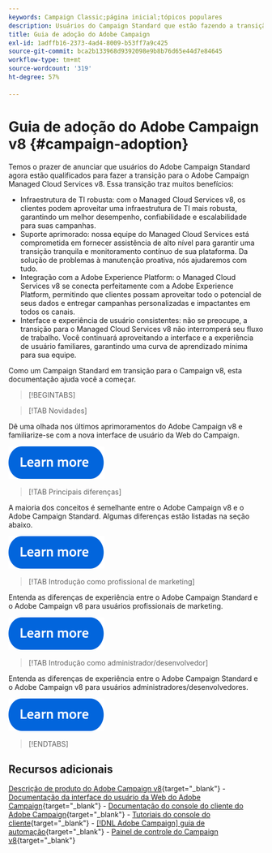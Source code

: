 ```yaml
---
keywords: Campaign Classic;página inicial;tópicos populares
description: Usuários do Campaign Standard que estão fazendo a transição para o Campaign v8, saibam como começar.
title: Guia de adoção do Adobe Campaign
exl-id: 1adffb16-2373-4ad4-8009-b53ff7a9c425
source-git-commit: bca2b133968d9392098e9b8b76d65e44d7e84645
workflow-type: tm+mt
source-wordcount: '319'
ht-degree: 57%

---
```


# Guia de adoção do Adobe Campaign v8 {#campaign-adoption}


Temos o prazer de anunciar que usuários do Adobe Campaign Standard agora estão qualificados para fazer a transição para o Adobe Campaign Managed Cloud Services v8. Essa transição traz muitos benefícios:

* Infraestrutura de TI robusta: com o Managed Cloud Services v8, os clientes podem aproveitar uma infraestrutura de TI mais robusta, garantindo um melhor desempenho, confiabilidade e escalabilidade para suas campanhas.
* Suporte aprimorado: nossa equipe do Managed Cloud Services está comprometida em fornecer assistência de alto nível para garantir uma transição tranquila e monitoramento contínuo de sua plataforma. Da solução de problemas à manutenção proativa, nós ajudaremos com tudo.
* Integração com a Adobe Experience Platform: o Managed Cloud Services v8 se conecta perfeitamente com a Adobe Experience Platform, permitindo que clientes possam aproveitar todo o potencial de seus dados e entregar campanhas personalizadas e impactantes em todos os canais.
* Interface e experiência de usuário consistentes: não se preocupe, a transição para o Managed Cloud Services v8 não interromperá seu fluxo de trabalho. Você continuará aproveitando a interface e a experiência de usuário familiares, garantindo uma curva de aprendizado mínima para sua equipe.

Como um Campaign Standard em transição para o Campaign v8, esta documentação ajuda você a começar.

>[!BEGINTABS]

>[!TAB Novidades]

Dê uma olhada nos últimos aprimoramentos do Adobe Campaign v8 e familiarize-se com a nova interface de usuário da Web do Campaign.

[![imagem](../v8/assets/do-not-localize/learn-more-button.svg)](get-started/overview.md)


>[!TAB Principais diferenças]

A maioria dos conceitos é semelhante entre o Adobe Campaign v8 e o Adobe Campaign Standard. Algumas diferenças estão listadas na seção abaixo.

[![imagem](../v8/assets/do-not-localize/learn-more-button.svg)](get-started/overview.md#experiences)

>[!TAB Introdução como profissional de marketing]

Entenda as diferenças de experiência entre o Adobe Campaign Standard e o Adobe Campaign v8 para usuários profissionais de marketing.

[![imagem](../v8/assets/do-not-localize/learn-more-button.svg)](get-started/marketers.md)

>[!TAB Introdução como administrador/desenvolvedor]

Entenda as diferenças de experiência entre o Adobe Campaign Standard e o Adobe Campaign v8 para usuários administradores/desenvolvedores.

[![imagem](../v8/assets/do-not-localize/learn-more-button.svg)](get-started/admin-developers.md)

>[!ENDTABS]

<!--
## Explore the documentation

<table style="table-layout:auto">
  <tr style="border: 0;">
    <td>
      <img src="../v8/assets/do-not-localize/icon-start.svg" width="35px">
    <br/>
      <strong>Get started</strong><br/><a href="../v8/start/campaign-ui.md">User interface</a> - <a href="../v8/start/ac-components.md">Components & processes</a> - <a href="../v8/start/v7-to-v8.md">From Classic v7 to v8</a> - <a href="../v8/start/campaign-faq.md">FAQ</a>
    </td>
    <td>
      <img src="../v8/assets/do-not-localize/icon-experience.svg" width="35px">
    <br/>
      <strong>Customer's experience</strong><br/><a href="../automation/workflow/about-workflows.md" target="_blank">Automate with workflows</a> - <a href="../automation/campaigns/set-up-campaigns.md" target="_blank">Campaign orchestration</a> - <a href="../v8/interaction/interaction.md">Decision management</a> - <a href="../v8/send/personalize.md">Personalization</a>
    </td>
    <td>
      <img src="../v8/assets/do-not-localize/icon-send.svg" width="35px">
    <br/>
      <strong>Send messages</strong><br/><a href="../v8/start/create-message.md">Get started</a> - <a href="../v8/send/preview-and-proof.md">Preview & proofs</a> - <a href="../v8/send/predictive.md">Send-time optimization</a> - <a href="../v8/reporting/gs-reporting.md">Reporting & analytics</a>
    </td>
  </tr>
  <tr style="border: 0;">
    <td>
      <img src="../v8/assets/do-not-localize/icon_profile-audience.svg" width="35px">
    <br/>
      <strong>Profiles & audiences</strong><br/><a href="../v8/audiences/create-profiles.md">Add profiles</a> - <a href="../v8/audiences/create-audiences.md">Create audiences</a> - <a href="../v8/start/subscriptions.md">Manage subscriptions</a> - <a href="../v8/start/privacy.md">Privacy</a>
    </td>
    <td>
      <img src="../v8/assets/do-not-localize/icon-configure.svg" width="35px">
    <br/>
      <strong>Architecture & configuration</strong><br/><a href="../v8/architecture/architecture.md">Architecture</a> - <a href="../v8/start/implement.md">Campaign v8 implementation</a> - <a href="../v8/connect/integration.md">Connect with other solutions</a> - <a href="../v8/start/gs-permissions.md">Users & permissions</a>
    </td>
    <td>
      <img src="../v8/assets/do-not-localize/icon-dev.svg" width="35px">
    <br/>
      <strong>Developer resources</strong><br/><a href="../v8/dev/datamodel.md">Campaign v8 datamodel</a> - <a href="../v8/dev/schemas.md">Schemas</a> - <a href="../v8/dev/api.md">APIs</a>
    </td>
  </tr>
</table> -->

## Recursos adicionais

[Descrição de produto do Adobe Campaign v8](https://helpx.adobe.com/br/legal/product-descriptions/adobe-campaign-managed-cloud-services.html){target="_blank"} - [Documentação da interface do usuário da Web do Adobe Campaign](https://experienceleague.adobe.com/docs/campaign-web/v8/campaign-web-home.html){target="_blank"} - [Documentação do console do cliente do Adobe Campaign](https://experienceleague.adobe.com/pt-br/docs/campaign/campaign-v8/campaign-home){target="_blank"} - [Tutoriais do console do cliente](https://experienceleague.adobe.com/docs/campaign-learn/tutorials/overview.html?lang=pt-BR){target="_blank"} - [[!DNL Adobe Campaign] guia de automação](https://experienceleague.adobe.com/docs/campaign/automation/home.html?lang=pt-BR){target="_blank"} - [Painel de controle do Campaign v8](https://experienceleague.adobe.com/docs/control-panel/using/discover-control-panel/key-features.html?lang=pt-BR){target="_blank"}
